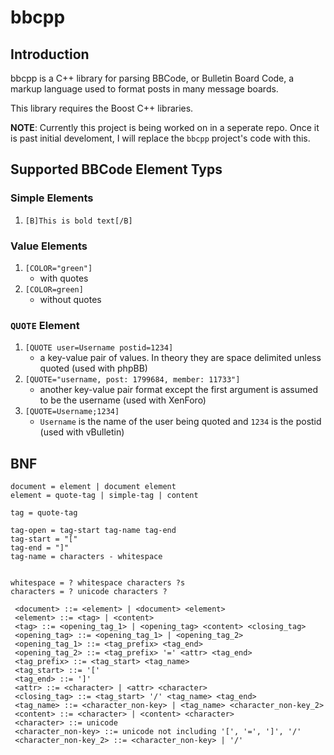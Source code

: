 # bbcpp

## Introduction

bbcpp is a C++ library for parsing BBCode, or Bulletin Board Code, a markup language used to format posts in many message boards.

This library requires the Boost C++ libraries.

**NOTE**: Currently this project is being worked on in a seperate repo. Once it is past initial develoment, I will replace the `bbcpp` project's code with this.

## Supported BBCode Element Typs

### Simple Elements

1. `[B]This is bold text[/B]`

### Value Elements

1. `[COLOR="green"]`
    * with quotes
1. `[COLOR=green]`
    * without quotes

### `QUOTE` Element

1. `[QUOTE user=Username postid=1234]` 
    * a key-value pair of values. In theory they are space delimited unless quoted (used with phpBB)
1. `[QUOTE="username, post: 1799684, member: 11733"]`
    * another key-value pair format except the first argument is assumed to be the username (used with XenForo)   
1. `[QUOTE=Username;1234]` 
    * `Username` is the name of the user being quoted and `1234` is the postid (used with vBulletin)

## BNF

```
document = element | document element
element = quote-tag | simple-tag | content

tag = quote-tag

tag-open = tag-start tag-name tag-end
tag-start = "["
tag-end = "]"
tag-name = characters - whitespace 


whitespace = ? whitespace characters ?s
characters = ? unicode characters ?

 <document> ::= <element> | <document> <element>
 <element> ::= <tag> | <content>
 <tag> ::= <opening_tag_1> | <opening_tag> <content> <closing_tag>
 <opening_tag> ::= <opening_tag_1> | <opening_tag_2>
 <opening_tag_1> ::= <tag_prefix> <tag_end>
 <opening_tag_2> ::= <tag_prefix> '=' <attr> <tag_end>
 <tag_prefix> ::= <tag_start> <tag_name>
 <tag_start> ::= '['
 <tag_end> ::= ']'
 <attr> ::= <character> | <attr> <character>
 <closing_tag> ::= <tag_start> '/' <tag_name> <tag_end>
 <tag_name> ::= <character_non-key> | <tag_name> <character_non-key_2>
 <content> ::= <character> | <content> <character>
 <character> ::= unicode
 <character_non-key> ::= unicode not including '[', '=', ']', '/'
 <character_non-key_2> ::= <character_non-key> | '/'
```

